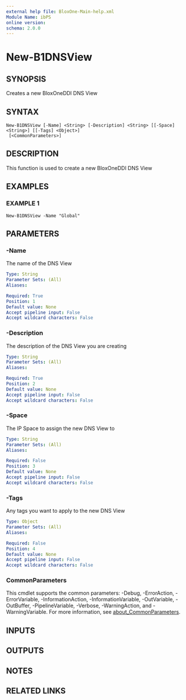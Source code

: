 ```yaml
---
external help file: BloxOne-Main-help.xml
Module Name: ibPS
online version:
schema: 2.0.0
---
```


# New-B1DNSView

## SYNOPSIS
Creates a new BloxOneDDI DNS View

## SYNTAX

```
New-B1DNSView [-Name] <String> [-Description] <String> [[-Space] <String>] [[-Tags] <Object>]
 [<CommonParameters>]
```

## DESCRIPTION
This function is used to create a new BloxOneDDI DNS View

## EXAMPLES

### EXAMPLE 1
```
New-B1DNSView -Name "Global"
```

## PARAMETERS

### -Name
The name of the DNS View

```yaml
Type: String
Parameter Sets: (All)
Aliases:

Required: True
Position: 1
Default value: None
Accept pipeline input: False
Accept wildcard characters: False
```

### -Description
The description of the DNS View you are creating

```yaml
Type: String
Parameter Sets: (All)
Aliases:

Required: True
Position: 2
Default value: None
Accept pipeline input: False
Accept wildcard characters: False
```

### -Space
The IP Space to assign the new DNS View to

```yaml
Type: String
Parameter Sets: (All)
Aliases:

Required: False
Position: 3
Default value: None
Accept pipeline input: False
Accept wildcard characters: False
```

### -Tags
Any tags you want to apply to the new DNS View

```yaml
Type: Object
Parameter Sets: (All)
Aliases:

Required: False
Position: 4
Default value: None
Accept pipeline input: False
Accept wildcard characters: False
```

### CommonParameters
This cmdlet supports the common parameters: -Debug, -ErrorAction, -ErrorVariable, -InformationAction, -InformationVariable, -OutVariable, -OutBuffer, -PipelineVariable, -Verbose, -WarningAction, and -WarningVariable. For more information, see [about_CommonParameters](http://go.microsoft.com/fwlink/?LinkID=113216).

## INPUTS

## OUTPUTS

## NOTES

## RELATED LINKS
